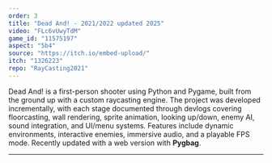 ```yaml
---
order: 3
title: "Dead And! - 2021/2022 updated 2025"
video: "FLc6vUwyTdM"
game_id: "11575197"
aspect: "5b4"
source: "https://itch.io/embed-upload/"
itch: "1326223"
repo: "RayCasting2021"
---
```


Dead And! is a first-person shooter using Python and Pygame, built from the ground up with a custom raycasting engine. The project was developed incrementally, with each stage documented through devlogs covering floorcasting, wall rendering, sprite animation, looking up/down, enemy AI, sound integration, and UI/menu systems. Features include dynamic environments, interactive enemies, immersive audio, and a playable FPS mode. Recently updated with a web version with **Pygbag**.

---
